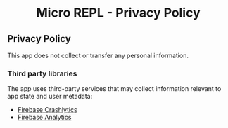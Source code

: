 <h1 align=center>Micro REPL - Privacy Policy</h1>

<div class="box">
  <h2>Privacy Policy</h2>
This app does not collect or transfer any personal information.

  <h3>Third party libraries</h3>
  The app uses third-party services that may collect information relevant to app state and user metadata:
  <ul>
    <li>
      <a href="https://firebase.google.com/docs/android/play-data-disclosure#crashlytics">Firebase Crashlytics</a>
    </li>
     <li>
      <a href="https://support.google.com/analytics/answer/11582702">Firebase Analytics</a>
    </li>
  </ul>

</div>

